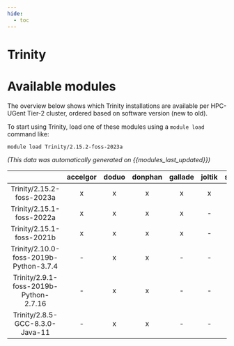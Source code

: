 ```yaml
---
hide:
  - toc
---
```


Trinity
=======

# Available modules


The overview below shows which Trinity installations are available per HPC-UGent Tier-2 cluster, ordered based on software version (new to old).

To start using Trinity, load one of these modules using a `module load` command like:

```shell
module load Trinity/2.15.2-foss-2023a
```

*(This data was automatically generated on {{modules_last_updated}})*  

| |accelgor|doduo|donphan|gallade|joltik|shinx|skitty|
| :---: | :---: | :---: | :---: | :---: | :---: | :---: | :---: |
|Trinity/2.15.2-foss-2023a|x|x|x|x|x|x|x|
|Trinity/2.15.1-foss-2022a|x|x|x|x|-|-|-|
|Trinity/2.15.1-foss-2021b|x|x|x|x|-|-|-|
|Trinity/2.10.0-foss-2019b-Python-3.7.4|-|x|x|-|-|-|-|
|Trinity/2.9.1-foss-2019b-Python-2.7.16|-|x|x|-|-|-|-|
|Trinity/2.8.5-GCC-8.3.0-Java-11|-|x|x|-|-|-|-|
